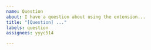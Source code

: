 ```yaml
---
name: Question
about: I have a question about using the extension...
title: "[Question] ..."
labels: question
assignees: yyyc514

---
```



